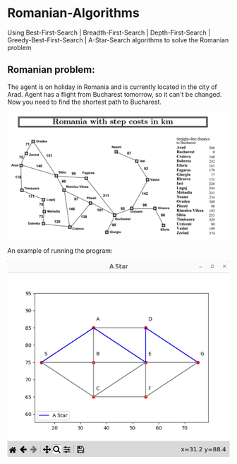 # Romanian-Algorithms

Using Best-First-Search | Breadth-First-Search | Depth-First-Search | Greedy-Best-First-Search | A-Star-Search algorithms to solve the Romanian problem

## Romanian problem:

The agent is on holiday in Romania and is currently located in the city of Arad. Agent has a flight from Bucharest tomorrow, so it can't be changed.
Now you need to find the shortest path to Bucharest.

![romania-problem.png](res%2Fimg%2Fromania-problem.png)

An example of running the program:

![example1.png](res%2Fimg%2Fexample1.png)